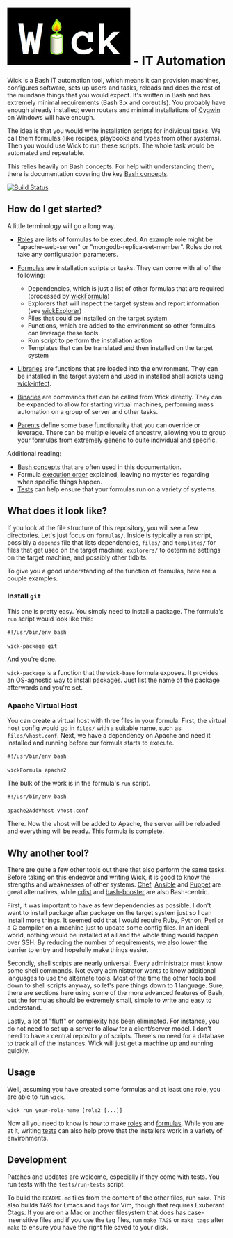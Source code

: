 ![Wick](doc/wick-logo.jpg) - IT Automation
===============================================

Wick is a Bash IT automation tool, which means it can provision machines, configures software, sets up users and tasks, reloads and does the rest of the mundane things that you would expect.  It's written in Bash and has extremely minimal requirements (Bash 3.x and coreutils).  You probably have enough already installed; even routers and minimal installations of [Cygwin] on Windows will have enough.

The idea is that you would write installation scripts for individual tasks.  We call them formulas (like recipes, playbooks and types from other systems).  Then you would use Wick to run these scripts.  The whole task would be automated and repeatable.

This relies heavily on Bash concepts.  For help with understanding them, there is documentation covering the key [Bash concepts].

[![Build Status][travis-image]][Travis CI]


How do I get started?
---------------------

A little terminology will go a long way.

* [Roles] are lists of formulas to be executed.  An example role might be "apache-web-server" or "mongodb-replica-set-member".  Roles do not take any configuration parameters.

* [Formulas] are installation scripts or tasks.  They can come with all of the following:
    * Dependencies, which is just a list of other formulas that are required (processed by [wickFormula])
    * Explorers that will inspect the target system and report information (see [wickExplorer])
    * Files that could be installed on the target system
    * Functions, which are added to the environment so other formulas can leverage these tools
    * Run script to perform the installation action
    * Templates that can be translated and then installed on the target system

* [Libraries] are functions that are loaded into the environment.  They can be installed in the target system and used in installed shell scripts using [wick-infect].

* [Binaries] are commands that can be called from Wick directly.  They can be expanded to allow for starting virtual machines, performing mass automation on a group of server and other tasks.

* [Parents] define some base functionality that you can override or leverage.  There can be multiple levels of ancestry, allowing you to group your formulas from extremely generic to quite individual and specific.

Additional reading:

* [Bash concepts] that are often used in this documentation.
* Formula [execution order] explained, leaving no mysteries regarding when specific things happen.
* [Tests] can help ensure that your formulas run on a variety of systems.


What does it look like?
-----------------------

If you look at the file structure of this repository, you will see a few directories.  Let's just focus on `formulas/`.  Inside is typically a `run` script, possibly a `depends` file that lists dependencies, `files/` and `templates/` for files that get used on the target machine, `explorers/` to determine settings on the target machine, and possibly other tidbits.

To give you a good understanding of the function of formulas, here are a couple examples.


### Install `git`

This one is pretty easy.  You simply need to install a package.  The formula's `run` script would look like this:

    #!/usr/bin/env bash

    wick-package git

And you're done.

`wick-package` is a function that the `wick-base` formula exposes.  It provides an OS-agnostic way to install packages.  Just list the name of the package afterwards and you're set.


### Apache Virtual Host

You can create a virtual host with three files in your formula.  First, the virtual host config would go in `files/` with a suitable name, such as `files/vhost.conf`.  Next, we have a dependency on Apache and need it installed and running before our formula starts to execute.

    #!/usr/bin/env bash

    wickFormula apache2

The bulk of the work is in the formula's `run` script.

    #!/usr/bin/env bash

    apache2AddVhost vhost.conf

There.  Now the vhost will be added to Apache, the server will be reloaded and everything will be ready.  This formula is complete.


Why another tool?
-----------------

There are quite a few other tools out there that also perform the same tasks.  Before taking on this endeavor and writing Wick, it is good to know the strengths and weaknesses of other systems.  [Chef], [Ansible] and [Puppet] are great alternatives, while [cdist] and [bash-booster] are also Bash-centric.

First, it was important to have as few dependencies as possible.  I don't want to install package after package on the target system just so I can install more things.  It seemed odd that I would require Ruby, Python, Perl or a C compiler on a machine just to update some config files.  In an ideal world, nothing would be installed at all and the whole thing would happen over SSH.  By reducing the number of requirements, we also lower the barrier to entry and hopefully make things easier.

Secondly, shell scripts are nearly universal.  Every administrator must know some shell commands.  Not every administrator wants to know additional languages to use the alternate tools.  Most of the time the other tools boil down to shell scripts anyway, so let's pare things down to 1 language.  Sure, there are sections here using some of the more advanced features of Bash, but the formulas should be extremely small, simple to write and easy to understand.

Lastly, a lot of "fluff" or complexity has been eliminated.  For instance, you do not need to set up a server to allow for a client/server model.  I don't need to have a central repository of scripts.  There's no need for a database to track all of the instances.  Wick will just get a machine up and running quickly.


Usage
-----

Well, assuming you have created some formulas and at least one role, you are able to run `wick`.

    wick run your-role-name [role2 [...]]

Now all you need to know is how to make [roles] and [formulas].  While you are at it, writing [tests] can also help prove that the installers work in a variety of environments.


Development
-----------

Patches and updates are welcome, especially if they come with tests.  You run tests with the `tests/run-tests` script.

To build the `README.md` files from the content of the other files, run `make`.  This also builds `TAGS` for Emacs and `tags` for Vim, though that requires Exuberant Ctags.  If you are on a Mac or another filesystem that does has case-insensitive files and if you use the tag files, run `make TAGS` or `make tags` after `make` to ensure you have the right file saved to your disk.


[Ansible]: http://www.ansible.com/
[bash-booster]: http://www.bashbooster.net/
[Bash Concepts]: doc/bash-concepts.md
[Binaries]: bin/README.md
[cdist]: http://www.nico.schottelius.org/software/cdist/
[Chef]: https://www.chef.io/
[Cygwin]: https://www.cygwin.com/
[Execution Order]: doc/execution-order.md
[Libraries]: lib/README.md
[Formulas]: formulas/README.md
[Parents]: doc/parents.md
[Puppet]: http://puppetlabs.com/
[Roles]: roles/README.md
[Tests]: tests/README.md
[Travis CI]: http://travis-ci.org/tests-always-included/wick
[Travis-Image]: https://secure.travis-ci.org/tests-always-included/wick.png
[wickFormula]: bin/README.md
[wickExplorer]: bin/README.md
[wick-infect]: formulas/wick-infect/README.md
